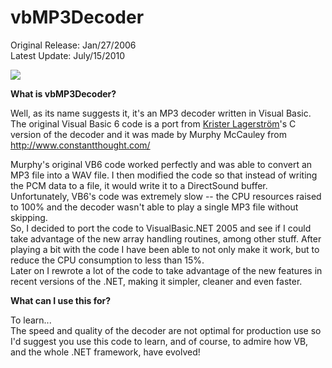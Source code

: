 # vbMP3Decoder

Original Release: Jan/27/2006  
Latest Update: July/15/2010

![](https://whenimbored.xfx.net/wp-content/uploads/2016/07/vbMP3Decoder-ss.png)
    
**What is vbMP3Decoder?**

Well, as its name suggests it, it's an MP3 decoder written in Visual Basic.  
The original Visual Basic 6 code is a port from 
[Krister Lagerström](http://www.kmlager.com/)'s C version 
of the decoder and it was made by Murphy McCauley from
http://www.constantthought.com/

Murphy's original VB6 code worked perfectly and was able to convert an MP3 
file into a WAV file. I then modified the code so that instead of writing the PCM 
data to a file, it would write it to a DirectSound buffer. Unfortunately, VB6's 
code was extremely slow -- the CPU resources raised to 100% and the decoder 
wasn't able to play a single MP3 file without skipping.  
So, I decided to port the code to VisualBasic.NET 2005 and see if I could 
take advantage of the new array handling routines, among other stuff. After 
playing a bit with the code I have been able to not only make it work, but to 
reduce the CPU consumption to less than 15%.  
Later on I rewrote a lot of the code to take advantage of the new features in 
recent versions of the .NET, making it simpler, cleaner and even faster.

**What can I use this for?**

To learn...  
The speed and quality of the decoder are not optimal for production use so I'd 
suggest you use this code to learn, and of course, to admire how VB, and the whole .NET framework, have evolved!
